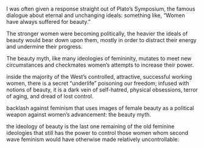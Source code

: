 I was often given a response straight out of Plato’s Symposium, the famous dialogue about eternal and unchanging ideals: something like, “Women have always suffered for beauty.”

The stronger women were becoming politically, the heavier the ideals of beauty would bear down upon them, mostly in order to distract their energy and undermine their progress.

The beauty myth, like many ideologies of femininity, mutates to meet new circumstances and checkmates women’s attempts to increase their power.

inside the majority of the West’s controlled, attractive, successful working women, there is a secret “underlife” poisoning our freedom; infused with notions of beauty, it is a dark vein of self-hatred, physical obsessions, terror of aging, and dread of lost control.

backlash against feminism that uses images of female beauty as a political weapon against women’s advancement: the beauty myth.

the ideology of beauty is the last one remaining of the old feminine ideologies that still has the power to control those women whom second wave feminism would have otherwise made relatively uncontrollable:
